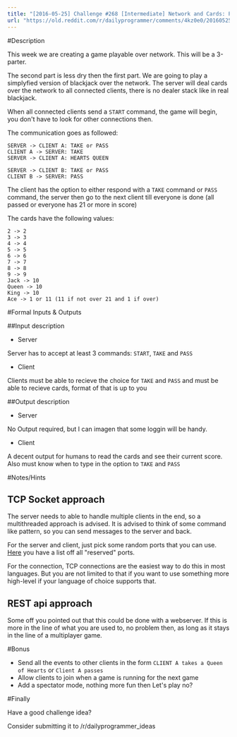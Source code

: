 ```yaml
---
title: "[2016-05-25] Challenge #268 [Intermediate] Network and Cards: Part 2, The cards"
url: "https://old.reddit.com/r/dailyprogrammer/comments/4kz0e0/20160525_challenge_268_intermediate_network_and/"
---
```


#Description

This week we are creating a game playable over network. This will be a 3-parter.

The second part is less dry then the first part. We are going to play a simplyfied version of blackjack over the network.
The server will deal cards over the network to all connected clients, there is no dealer stack like in real blackjack.

When all connected clients send a `START` command, the game will begin, you don't have to look for other connections then.

The communication goes as followed:

    SERVER -> CLIENT A: TAKE or PASS
    CLIENT A -> SERVER: TAKE
    SERVER -> CLIENT A: HEARTS QUEEN
    
    SERVER -> CLIENT B: TAKE or PASS
    CLIENT B -> SERVER: PASS
    
The client has the option to either respond with a `TAKE` command or `PASS` command, the server then go to the next client till everyone is done (all passed or everyone has 21 or more in score)

The cards have the following values:

    2 -> 2
    3 -> 3
    4 -> 4
    5 -> 5
    6 -> 6
    7 -> 7
    8 -> 8
    9 -> 9
    Jack -> 10
    Queen -> 10
    King -> 10
    Ace -> 1 or 11 (11 if not over 21 and 1 if over)

#Formal Inputs & Outputs

##Input description

 - Server
 
Server has to accept at least 3 commands: `START`, `TAKE` and `PASS`

 - Client
 
 Clients must be able to recieve the choice for `TAKE` and `PASS` and must be able to recieve cards, format of that is up to you

##Output description

 - Server
 
 No Output required, but I can imagen that some loggin will be handy.
 
  - Client
  
  A decent output for humans to read the cards and see their current score.
  Also must know when to type in the option to `TAKE` and `PASS`
 
#Notes/Hints

## TCP Socket approach

The server needs to able to handle multiple clients in the end, so a multithreaded approach is advised.
It is advised to think of some command like pattern, so you can send messages to the server and back.

For the server and client, just pick some random ports that you can use. [Here](https://en.wikipedia.org/wiki/List_of_TCP_and_UDP_port_numbers) you have a list off all "reserved" ports.

For the connection, TCP connections are the easiest way to do this in most languages. But you are not limited to that if you want to use something more high-level if your language of choice supports that.

## REST api approach

Some off you pointed out that this could be done with a webserver. If this is more in the line of what you are used to, no problem then, as long as it stays in the line of a multiplayer game.

#Bonus

 - Send all the events to other clients in the form `CLIENT A takes a Queen of Hearts` or `Client A passes`
 - Allow clients to join when a game is running for the next game
 - Add a spectator mode, nothing more fun then Let's play no?

#Finally

Have a good challenge idea?

Consider submitting it to /r/dailyprogrammer_ideas